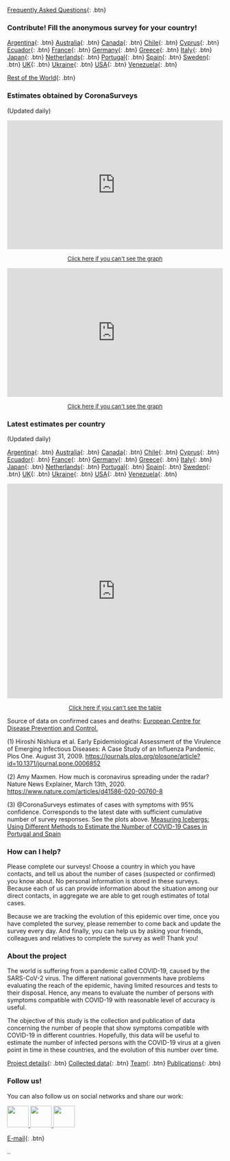 [Frequently Asked Questions](info/FAQ/){: .btn}

### Contribute! Fill the anonymous survey for your country!

[Argentina](https://tinyurl.com/coronasurveysargentina){: .btn}
[Australia](https://tinyurl.com/coronasurveysaustralia){: .btn}
[Canada](https://tinyurl.com/coronasurveyscanada){: .btn}
[Chile](https://tinyurl.com/coronasurveyschile){: .btn}
[Cyprus](https://tinyurl.com/coronasurveyscyprus){: .btn}
[Ecuador](https://tinyurl.com/coronasurveysecuador){: .btn}
[France](https://tinyurl.com/coronasurveysfrance){: .btn}
[Germany](https://tinyurl.com/coronasurveysgermany){: .btn}
[Greece](https://tinyurl.com/coronasurveysgreece){: .btn}
[Italy](https://tinyurl.com/coronasurveysitaly){: .btn}
[Japan](https://tinyurl.com/coronasurveysjapan){: .btn}
[Netherlands](https://tinyurl.com/coronasurveysnetherlands){: .btn}
[Portugal](https://tinyurl.com/coronasurveysportugal){: .btn}
[Spain](https://tinyurl.com/coronasurveysspain){: .btn}
[Sweden](https://tinyurl.com/coronasurveyssweden){: .btn}
[UK](https://tinyurl.com/coronasurveysuk){: .btn}
[Ukraine](https://tinyurl.com/coronasurveysukraine){: .btn}
[USA](https://tinyurl.com/coronasurveysusa){: .btn}
[Venezuela](https://tinyurl.com/coronasurveysvenezuela){: .btn}

[Rest of the World](https://tinyurl.com/coronasurveysworld){: .btn}


### Estimates obtained by CoronaSurveys

(Updated daily)
<iframe src="https://coronasurveys.org/grafana/d-solo/G_Aw4CrZk/coronasurveys?tab=advanced&panelId=20&orgId=1&from=1584576000000" width="100%" height="300" frameborder="0"></iframe> 

<a href="https://coronasurveys.org/grafana/d-solo/G_Aw4CrZk/coronasurveys?tab=advanced&panelId=20&orgId=1&from=1584576000000" > <center><font size="2"><u>Click here if you can't see the graph</u></font></center></a> 

<iframe src="https://coronasurveys.org/grafana/d-solo/G_Aw4CrZk/coronasurveys?tab=advanced&panelId=19&orgId=1&from=1584576000000" width="100%" height="300" frameborder="0"></iframe>

<a href="https://coronasurveys.org/grafana/d-solo/G_Aw4CrZk/coronasurveys?tab=advanced&panelId=19&orgId=1&from=1584576000000" > <center><font size="2"><u>Click here if you can't see the graph</u></font></center></a> 

### Latest estimates per country

(Updated daily)


[Argentina](https://covid19.algolysis.com/grafana/d-solo/G_Aw4CrZk/coronasurveys?orgId=1&from=1583934918142&var-code=AR&var-country=Argentina&panelId=10){: .btn}
[Australia](https://covid19.algolysis.com/grafana/d-solo/G_Aw4CrZk/coronasurveys?orgId=1&from=1583934918142&var-code=AU&var-country=Australia&panelId=10){: .btn}
[Canada](https://covid19.algolysis.com/grafana/d-solo/G_Aw4CrZk/coronasurveys?orgId=1&from=1583934918142&var-code=CA&var-country=Canada&panelId=10){: .btn}
[Chile](https://covid19.algolysis.com/grafana/d-solo/G_Aw4CrZk/coronasurveys?orgId=1&from=1583934918142&var-code=CL&var-country=Chile&panelId=10){: .btn}
[Cyprus](https://covid19.algolysis.com/grafana/d-solo/G_Aw4CrZk/coronasurveys?orgId=1&from=1583934918142&var-code=CY&var-country=Cyprus&panelId=10){: .btn}
[Ecuador](https://covid19.algolysis.com/grafana/d-solo/G_Aw4CrZk/coronasurveys?orgId=1&from=1583934918142&var-code=EC&var-country=Ecuador&panelId=10){: .btn}
[France](https://covid19.algolysis.com/grafana/d-solo/G_Aw4CrZk/coronasurveys?orgId=1&from=1583934918142&var-code=FR&var-country=France&panelId=10){: .btn}
[Germany](https://covid19.algolysis.com/grafana/d-solo/G_Aw4CrZk/coronasurveys?orgId=1&from=1583934918142&var-code=DE&var-country=Germany&panelId=10){: .btn}
[Greece](https://covid19.algolysis.com/grafana/d-solo/G_Aw4CrZk/coronasurveys?orgId=1&from=1583934918142&var-code=GR&var-country=Greece&panelId=10){: .btn}
[Italy](https://covid19.algolysis.com/grafana/d-solo/G_Aw4CrZk/coronasurveys?orgId=1&from=1583934918142&var-code=IT&var-country=Italy&panelId=10){: .btn}
[Japan](https://covid19.algolysis.com/grafana/d-solo/G_Aw4CrZk/coronasurveys?orgId=1&from=1583934918142&var-code=JP&var-country=Japan&panelId=10){: .btn}
[Netherlands](https://covid19.algolysis.com/grafana/d-solo/G_Aw4CrZk/coronasurveys?orgId=1&from=1583934918142&var-code=NL&var-country=Netherlands&panelId=10){: .btn}
[Portugal](https://covid19.algolysis.com/grafana/d-solo/G_Aw4CrZk/coronasurveys?orgId=1&from=1583934918142&var-code=PT&var-country=Portugal&panelId=10){: .btn}
[Spain](https://covid19.algolysis.com/grafana/d-solo/G_Aw4CrZk/coronasurveys?orgId=1&from=1583934918142&var-code=ES&var-country=Spain&panelId=10){: .btn}
[Sweden](https://covid19.algolysis.com/grafana/d-solo/G_Aw4CrZk/coronasurveys?orgId=1&from=1583934918142&var-code=SE&var-country=Sweden&panelId=10){: .btn}
[UK](https://covid19.algolysis.com/grafana/d-solo/G_Aw4CrZk/coronasurveys?orgId=1&from=1583934918142&var-code=BG&var-country=UK&panelId=10){: .btn}
[Ukraine](https://covid19.algolysis.com/grafana/d-solo/G_Aw4CrZk/coronasurveys?orgId=1&from=1583934918142&var-code=UA&var-country=Ukraine&panelId=10){: .btn}
[USA](https://covid19.algolysis.com/grafana/d-solo/G_Aw4CrZk/coronasurveys?orgId=1&from=1583934918142&var-code=US&var-country=USA&panelId=10){: .btn}
[Venezuela](https://covid19.algolysis.com/grafana/d-solo/G_Aw4CrZk/coronasurveys?orgId=1&from=1583934918142&var-code=VE&var-country=Venezuela&panelId=10){: .btn}



<iframe src="https://coronasurveys.org/grafana/d-solo/G_Aw4CrZk/coronasurveys?tab=advanced&panelId=24&orgId=1&from=1583610808303" width="100%" height="500" frameborder="0">
</iframe>

<a href="https://coronasurveys.org/grafana/d-solo/G_Aw4CrZk/coronasurveys?tab=advanced&panelId=24&orgId=1&from=1583610808303" > <center><font size="2"><u>Click here if you can't see the table</u></font></center></a> 

Source of data on confirmed cases and deaths: [European Centre for Disease Prevention and Control.](https://www.ecdc.europa.eu/en/covid-19-pandemic)

(1) Hiroshi Nishiura et al. Early Epidemiological Assessment of the Virulence of Emerging Infectious Diseases: A Case Study of an Influenza Pandemic. Plos One. August 31, 2009. <https://journals.plos.org/plosone/article?id=10.1371/journal.pone.0006852>

(2) Amy Maxmen. How much is coronavirus spreading under the radar? Nature News Explainer, March 13th, 2020. <https://www.nature.com/articles/d41586-020-00760-8>

(3) @CoronaSurveys estimates of cases with symptoms with 95% confidence. Corresponds to the latest date with sufficient cumulative number of survey responses. See the plots above. [Measuring Icebergs: Using Different Methods to Estimate the Number of COVID-19 Cases in Portugal and Spain](https://github.com/GCGImdea/coronasurveys/blob/master/reports/2020-03-29-CaseEstimation.pdf)

### How can I help?

Please complete our surveys! Choose a country in which you have contacts, and tell us about the number of cases (suspected or confirmed) you know about. No personal information is stored in these surveys. Because each of us can provide information about the situation among our direct contacts, in aggregate we are able to get rough estimates of total cases.

Because we are tracking the evolution of this epidemic over time, once you have completed the survey, please remember to come back and update the survey every day. And finally, you can help us by asking your friends, colleagues and relatives to complete the survey as well! Thank you!

### About the project

The world is suffering from a pandemic called COVID-19, caused by the SARS-CoV-2 virus. The different national governments have problems evaluating the reach of the epidemic, having limited resources and tests to their disposal. Hence, any means to evaluate the number of persons with symptoms compatible with COVID-19 with reasonable level of accuracy is useful.

The objective of this study is the collection and publication of data concerning the number of people that show symptoms compatible with COVID-19 in different countries. Hopefully, this data will be useful to estimate the number of infected persons with the COVID-19 virus at a given point in time in these countries, and the evolution of this number over time.

[Project details](https://github.com/GCGImdea/coronasurveys/){: .btn}
[Collected data](https://github.com/GCGImdea/coronasurveys/tree/master/data/){: .btn}
[Team](info/team/){: .btn}
[Publications](info/publications/){: .btn}


### Follow us!

You can also follow us on social networks and share our work:

<a href="https://www.facebook.com/groups/209076966867175/">
         <img src="https://github.com/GCGImdea/coronasurveys/raw/master/logos/other/facebook.png" height="50" width="50">
</a> <a href="https://twitter.com/coronasurveys">
         <img src="https://github.com/GCGImdea/coronasurveys/raw/master/logos/other/twitter.png" height="50" width="50">
</a> <a href="https://www.instagram.com/coronasurveys/">
         <img src="https://github.com/GCGImdea/coronasurveys/raw/master/logos/other/instagram.png" height="50" width="50">
</a>

[E-mail](mailto:coronasurveys@gmail.com){: .btn}

..
